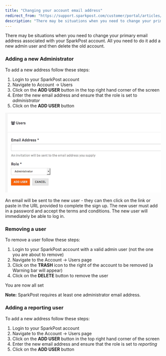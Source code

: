 ```yaml
---
title: "Changing your account email address"
redirect_from: "https://support.sparkpost.com/customer/portal/articles/2467929-changing-your-account-email-address"
description: "There may be situations when you need to change your primary email address associated with your Spark Post account All you need to do it add a new admin user and then delete the old account Adding a new Administrator To add a new address follow these steps Login to..."
---
```


There may be situations when you need to change your primary email address associated with your SparkPost account. All you need to do it add a new admin user and then delete the old account.

 ### Adding a new Administrator 

To add a new address follow these steps:

1.  Login to your SparkPost account
2.  Navigate to Account → Users
3.  Click on the **ADD USER**      button in the top right hand corner of the screen
4.  Enter the new email address and ensure that the role is set to *administrator*
5.  Click on the **ADD USER**      button

![](media/changing-your-account-email-address/Add_user_UI_original.jpg)

An email will be sent to the new user - they can then click on the link or paste in the URL provided to complete the sign up. The new user must add in a password and accept the terms and conditions. The new user will immediately be able to log in.

 ### Removing a user 

To remove a user follow these steps:

1.  Login to your SparkPost account with a valid admin user (not the one you are about to remove)
2.  Navigate to the Account → Users page
3.  Click on the **TRASH** icon to the right of the account to be removed (a Warning bar will appear)
4.  Click on the **DELETE** button to remove the user

You are now all set

**Note:** SparkPost requires at least one administrator email address.

 ### Adding a reporting user 

To add a new address follow these steps:

1.  Login to your SparkPost account
2.  Navigate to the Account → Users page
3.  Click on the **ADD USER**      button in the top right hand corner of the screen
4.  Enter the new email address and ensure that the role is set to *reporting*
5.  Click on the **ADD USER**      button